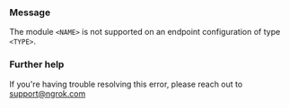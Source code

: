 
### Message
The module <code>&lt;NAME&gt;</code> is not supported on an endpoint configuration of type <code>&lt;TYPE&gt;</code>.

### Further help
If you're having trouble resolving this error, please reach out to [support@ngrok.com](mailto:support@ngrok.com?subject=Help%20with%20ERR_NGROK_1621)

